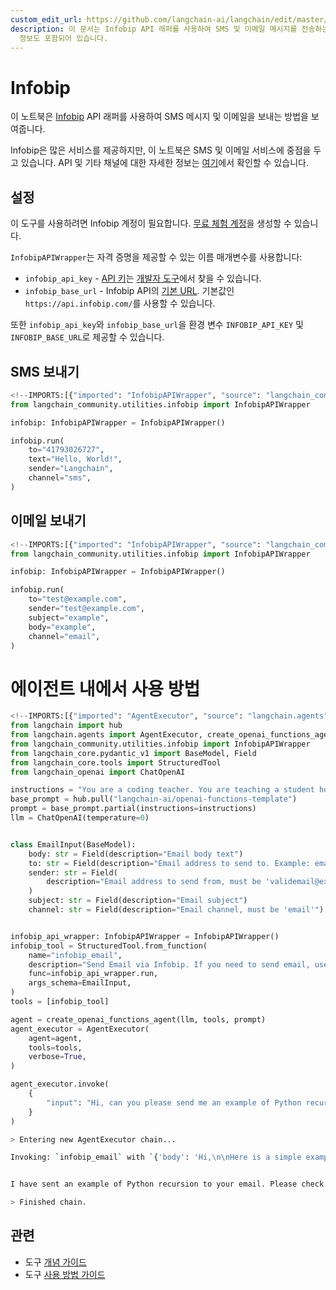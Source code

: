 ```yaml
---
custom_edit_url: https://github.com/langchain-ai/langchain/edit/master/docs/docs/integrations/tools/infobip.ipynb
description: 이 문서는 Infobip API 래퍼를 사용하여 SMS 및 이메일 메시지를 전송하는 방법을 보여줍니다. API에 대한 자세한
  정보도 포함되어 있습니다.
---
```


# Infobip
이 노트북은 [Infobip](https://www.infobip.com/) API 래퍼를 사용하여 SMS 메시지 및 이메일을 보내는 방법을 보여줍니다.

Infobip은 많은 서비스를 제공하지만, 이 노트북은 SMS 및 이메일 서비스에 중점을 두고 있습니다. API 및 기타 채널에 대한 자세한 정보는 [여기](https://www.infobip.com/docs/api)에서 확인할 수 있습니다.

## 설정

이 도구를 사용하려면 Infobip 계정이 필요합니다. [무료 체험 계정](https://www.infobip.com/docs/essentials/free-trial)을 생성할 수 있습니다.

`InfobipAPIWrapper`는 자격 증명을 제공할 수 있는 이름 매개변수를 사용합니다:

- `infobip_api_key` - [API 키](https://www.infobip.com/docs/essentials/api-authentication#api-key-header)는 [개발자 도구](https://portal.infobip.com/dev/api-keys)에서 찾을 수 있습니다.
- `infobip_base_url` - Infobip API의 [기본 URL](https://www.infobip.com/docs/essentials/base-url). 기본값인 `https://api.infobip.com/`를 사용할 수 있습니다.

또한 `infobip_api_key`와 `infobip_base_url`을 환경 변수 `INFOBIP_API_KEY` 및 `INFOBIP_BASE_URL`로 제공할 수 있습니다.

## SMS 보내기

```python
<!--IMPORTS:[{"imported": "InfobipAPIWrapper", "source": "langchain_community.utilities.infobip", "docs": "https://api.python.langchain.com/en/latest/utilities/langchain_community.utilities.infobip.InfobipAPIWrapper.html", "title": "Infobip"}]-->
from langchain_community.utilities.infobip import InfobipAPIWrapper

infobip: InfobipAPIWrapper = InfobipAPIWrapper()

infobip.run(
    to="41793026727",
    text="Hello, World!",
    sender="Langchain",
    channel="sms",
)
```


## 이메일 보내기

```python
<!--IMPORTS:[{"imported": "InfobipAPIWrapper", "source": "langchain_community.utilities.infobip", "docs": "https://api.python.langchain.com/en/latest/utilities/langchain_community.utilities.infobip.InfobipAPIWrapper.html", "title": "Infobip"}]-->
from langchain_community.utilities.infobip import InfobipAPIWrapper

infobip: InfobipAPIWrapper = InfobipAPIWrapper()

infobip.run(
    to="test@example.com",
    sender="test@example.com",
    subject="example",
    body="example",
    channel="email",
)
```


# 에이전트 내에서 사용 방법

```python
<!--IMPORTS:[{"imported": "AgentExecutor", "source": "langchain.agents", "docs": "https://api.python.langchain.com/en/latest/agents/langchain.agents.agent.AgentExecutor.html", "title": "Infobip"}, {"imported": "create_openai_functions_agent", "source": "langchain.agents", "docs": "https://api.python.langchain.com/en/latest/agents/langchain.agents.openai_functions_agent.base.create_openai_functions_agent.html", "title": "Infobip"}, {"imported": "InfobipAPIWrapper", "source": "langchain_community.utilities.infobip", "docs": "https://api.python.langchain.com/en/latest/utilities/langchain_community.utilities.infobip.InfobipAPIWrapper.html", "title": "Infobip"}, {"imported": "StructuredTool", "source": "langchain_core.tools", "docs": "https://api.python.langchain.com/en/latest/tools/langchain_core.tools.structured.StructuredTool.html", "title": "Infobip"}, {"imported": "ChatOpenAI", "source": "langchain_openai", "docs": "https://api.python.langchain.com/en/latest/chat_models/langchain_openai.chat_models.base.ChatOpenAI.html", "title": "Infobip"}]-->
from langchain import hub
from langchain.agents import AgentExecutor, create_openai_functions_agent
from langchain_community.utilities.infobip import InfobipAPIWrapper
from langchain_core.pydantic_v1 import BaseModel, Field
from langchain_core.tools import StructuredTool
from langchain_openai import ChatOpenAI

instructions = "You are a coding teacher. You are teaching a student how to code. The student asks you a question. You answer the question."
base_prompt = hub.pull("langchain-ai/openai-functions-template")
prompt = base_prompt.partial(instructions=instructions)
llm = ChatOpenAI(temperature=0)


class EmailInput(BaseModel):
    body: str = Field(description="Email body text")
    to: str = Field(description="Email address to send to. Example: email@example.com")
    sender: str = Field(
        description="Email address to send from, must be 'validemail@example.com'"
    )
    subject: str = Field(description="Email subject")
    channel: str = Field(description="Email channel, must be 'email'")


infobip_api_wrapper: InfobipAPIWrapper = InfobipAPIWrapper()
infobip_tool = StructuredTool.from_function(
    name="infobip_email",
    description="Send Email via Infobip. If you need to send email, use infobip_email",
    func=infobip_api_wrapper.run,
    args_schema=EmailInput,
)
tools = [infobip_tool]

agent = create_openai_functions_agent(llm, tools, prompt)
agent_executor = AgentExecutor(
    agent=agent,
    tools=tools,
    verbose=True,
)

agent_executor.invoke(
    {
        "input": "Hi, can you please send me an example of Python recursion to my email email@example.com"
    }
)
```


```bash
> Entering new AgentExecutor chain...

Invoking: `infobip_email` with `{'body': 'Hi,\n\nHere is a simple example of a recursive function in Python:\n\n```\ndef factorial(n):\n    if n == 1:\n        return 1\n    else:\n        return n * factorial(n-1)\n```\n\nThis function calculates the factorial of a number. The factorial of a number is the product of all positive integers less than or equal to that number. The function calls itself with a smaller argument until it reaches the base case where n equals 1.\n\nBest,\nCoding Teacher', 'to': 'email@example.com', 'sender': 'validemail@example.com', 'subject': 'Python Recursion Example', 'channel': 'email'}`


I have sent an example of Python recursion to your email. Please check your inbox.

> Finished chain.
```


## 관련

- 도구 [개념 가이드](/docs/concepts/#tools)
- 도구 [사용 방법 가이드](/docs/how_to/#tools)